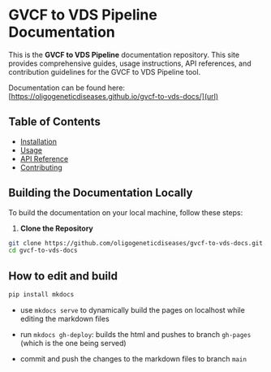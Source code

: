 # GVCF to VDS Pipeline Documentation

This is the **GVCF to VDS Pipeline** documentation repository. This site provides comprehensive guides, usage instructions, API references, and contribution guidelines for the GVCF to VDS Pipeline tool.

Documentation can be found here: [https://oligogeneticdiseases.github.io/gvcf-to-vds-docs/](url)

## Table of Contents

- [Installation](installation.md)
- [Usage](usage.md)
- [API Reference](api_reference.md)
- [Contributing](contributing.md)

## Building the Documentation Locally

To build the documentation on your local machine, follow these steps:

1. **Clone the Repository**

```bash
git clone https://github.com/oligogeneticdiseases/gvcf-to-vds-docs.git
cd gvcf-to-vds-docs
```

## How to edit and build

```bash
pip install mkdocs
```
* use `mkdocs serve` to dynamically build the pages on localhost while editing the markdown files

* run `mkdocs gh-deploy`: builds the html and pushes to branch `gh-pages` (which is the one being served)

* commit and push the changes to the markdown files to branch `main`
